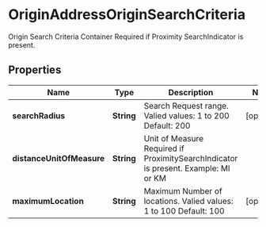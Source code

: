 

# OriginAddressOriginSearchCriteria

Origin Search Criteria Container  Required if Proximity SearchIndicator is present.

## Properties

| Name | Type | Description | Notes |
|------------ | ------------- | ------------- | -------------|
|**searchRadius** | **String** | Search Request range. Valied values: 1 to 200 Default: 200 |  [optional] |
|**distanceUnitOfMeasure** | **String** | Unit of Measure  Required if ProximitySearchIndicator is present. Example: MI or KM |  |
|**maximumLocation** | **String** | Maximum Number of locations. Valied values: 1 to 100 Default: 100 |  [optional] |



